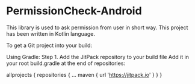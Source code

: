 # PermissionCheck-Android
This library is used to ask permission from user in short way. This project has been written in Kotlin language.

To get a Git project into your build:


Using Gradle:
Step 1. Add the JitPack repository to your build file
Add it in your root build.gradle at the end of repositories:

allprojects {
		repositories {
			...
			maven { url 'https://jitpack.io' }
		}
	}
